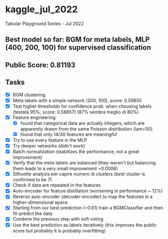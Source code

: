 # kaggle_jul_2022
Tabular Playground Series - Jul 2022


## Best model so far: BGM for meta labels, MLP (400, 200, 100) for supervised classification
## Public Score: 0.81193

## Tasks
- [x] BGM clustering
- [x] Meta labels with a simple network (200, 100), score: 0.59855
- [x] Test higher thresholds for confidence prob. when choosing labels (testata 95%, score: 0.58857) (87% sembra meglio di 80%)
- [x] Feature engineering:
  - [x] found that categorical data are actually integers, which are apparently drawn from the same Poisson distribution (lam=50)
  - [x] found that only 14/30 features are meaningful
- [x] Try to use every feature in the MLP
- [x] Try deeper networks (didn't work)
- [x] Batch normalization (stabilizes the performance, not a great improvement)
- [x] Verify that the meta labels are balanced (they weren't but balancing them leads to a very small improvement ~0.0006)
- [x] Silhuette analysis per capire numero di clusters (best cluster is confirmed to be 7)
- [x] Check if data are repeated in the features
- [x] Auto-encoder for feature distillation (worsening in performance ~ 12%)
- [x] Reverse auto-encoder (decoder-encoder) to map the features in a higher-dimensional space
- [x] Starting from our best prediction (~0.61) train a BGMClassifier and then fit-predict the data
- [x] Combine the previous step with soft voting
- [x] Use the best prediction as labels iteratively (this improves the public score but probably it is probably overfitting)
